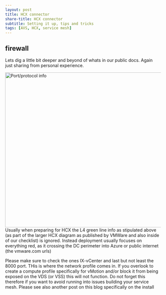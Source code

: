 ```yaml
---
layout: post
title: HCX connector
share-title: HCX connector
subtitle: Setting it up, tips and tricks
tags: [AVS, HCX, service mesh]
---
```


## firewall

Lets dig a little bit deeper and beyond of whats in our public docs.  Again just sharing from personal experience.

<img title="HCX extract" alt="Port/protocol info" src="/AVSblog/assets/img/screen3.jpg" width=850 height="500">
Usually when preparing for HCX the L4 green line info as stipulated above (as part of the larger HCX diagram as published by VMWare and also inside of our checklist) is ignored.  Instead deployment usually focuses on everything red, as it crossing the DC perimeter into Azure or public internet (the vmware.com urls)

Please make sure to check the ones IX-vCenter and last but not least the 8000 port.  THis is where the network profile comes in.  If you overlook to create a compute profile specifically for vMotion and/or block it from being exposed on the VDS (or VSS) this will not function.  Do not forget this therefore if you want to avoid running into issues building your service mesh. Please see also another post on this blog specifically on the install



